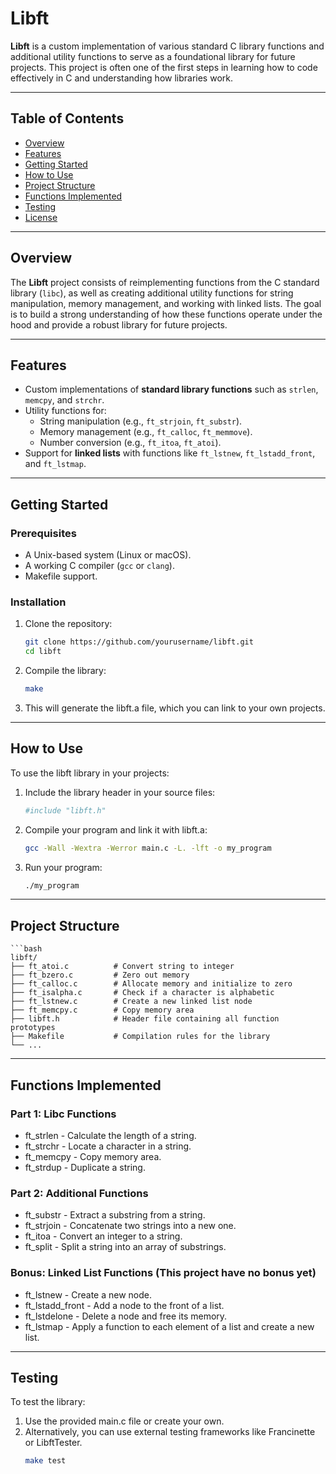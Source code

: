 # Libft

**Libft** is a custom implementation of various standard C library functions and additional utility functions to serve as a foundational library for future projects. This project is often one of the first steps in learning how to code effectively in C and understanding how libraries work.

---

## Table of Contents

- [Overview](#overview)
- [Features](#features)
- [Getting Started](#getting-started)
- [How to Use](#how-to-use)
- [Project Structure](#project-structure)
- [Functions Implemented](#functions-implemented)
- [Testing](#testing)
- [License](#license)

---

## Overview

The **Libft** project consists of reimplementing functions from the C standard library (`libc`), as well as creating additional utility functions for string manipulation, memory management, and working with linked lists. The goal is to build a strong understanding of how these functions operate under the hood and provide a robust library for future projects.

---

## Features

- Custom implementations of **standard library functions** such as `strlen`, `memcpy`, and `strchr`.
- Utility functions for:
  - String manipulation (e.g., `ft_strjoin`, `ft_substr`).
  - Memory management (e.g., `ft_calloc`, `ft_memmove`).
  - Number conversion (e.g., `ft_itoa`, `ft_atoi`).
- Support for **linked lists** with functions like `ft_lstnew`, `ft_lstadd_front`, and `ft_lstmap`.

---

## Getting Started

### Prerequisites

- A Unix-based system (Linux or macOS).
- A working C compiler (`gcc` or `clang`).
- Makefile support.

### Installation

1. Clone the repository:
	```bash
   git clone https://github.com/yourusername/libft.git
   cd libft

2. Compile the library:
	```bash
	make

3. This will generate the libft.a file, which you can link to your own projects.

---

## How to Use

To use the libft library in your projects:

1. Include the library header in your source files:
	```bash
	#include "libft.h"

2. Compile your program and link it with libft.a:
	```bash
	gcc -Wall -Wextra -Werror main.c -L. -lft -o my_program

3. Run your program:
	```bash
	./my_program


---

## Project Structure
	```bash
	libft/
	├── ft_atoi.c          # Convert string to integer
	├── ft_bzero.c         # Zero out memory
	├── ft_calloc.c        # Allocate memory and initialize to zero
	├── ft_isalpha.c       # Check if a character is alphabetic
	├── ft_lstnew.c        # Create a new linked list node
	├── ft_memcpy.c        # Copy memory area
	├── libft.h            # Header file containing all function prototypes
	├── Makefile           # Compilation rules for the library
	└── ...

---

## Functions Implemented
### Part 1: Libc Functions

- ft_strlen - Calculate the length of a string.
- ft_strchr - Locate a character in a string.
- ft_memcpy - Copy memory area.
- ft_strdup - Duplicate a string.

### Part 2: Additional Functions

- ft_substr - Extract a substring from a string.
- ft_strjoin - Concatenate two strings into a new one.
- ft_itoa - Convert an integer to a string.
- ft_split - Split a string into an array of substrings.

### Bonus: Linked List Functions (This project have no bonus yet)

- ft_lstnew - Create a new node.
- ft_lstadd_front - Add a node to the front of a list.
- ft_lstdelone - Delete a node and free its memory.
- ft_lstmap - Apply a function to each element of a list and create a new list.

---

## Testing

To test the library:

1. Use the provided main.c file or create your own.
2. Alternatively, you can use external testing frameworks like Francinette or LibftTester.
	```bash
	make test
